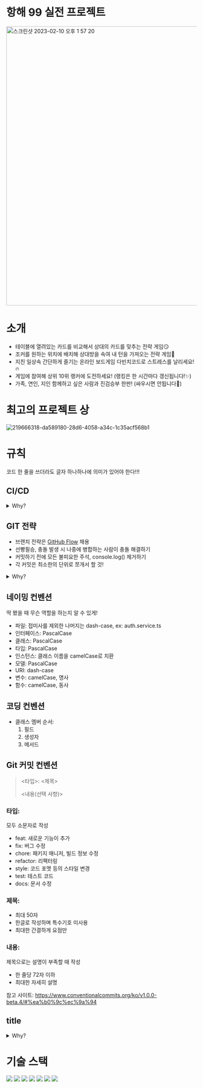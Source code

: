 # 항해 99 실전 프로젝트

<img width="738" alt="스크린샷 2023-02-10 오후 1 57 20" src="https://user-images.githubusercontent.com/117972533/218005049-a2cd84d1-05fb-4022-abbe-ae374472e1b9.png">


# 소개

* 테이블에 열려있는 카드를 비교해서 상대의 카드를 맞추는 전략 게임😏
* 조커를 원하는 위치에 배치해 상대방을 속여 내 턴을 가져오는 전략 게임🤥
* 지친 일상속 간단하게 즐기는 온라인 보드게임 다빈치코드로 스트레스를 날리세요!🔥
* 게임에 참여해 상위 10위 랭커에 도전하세요! (랭킹은 한 시간마다 갱신됩니다!✨)
* 가족, 연인, 지인 함께하고 싶은 사람과 진검승부 한판! (싸우시면 안됩니다🙏)

# 최고의 프로젝트 상
![219666318-da589180-28d6-4058-a34c-1c35acf568b1](https://user-images.githubusercontent.com/117972533/222449313-5d0b0683-cc32-45e5-891b-01a450650c50.jpg)


# 규칙

코드 한 줄을 쓰더라도 글자 하나하나에 의미가 있어야 한다!!!

## CI/CD

<details>
<summary>Why?</summary>
<p>
여러 프로젝트를 진행하다 자연스레 중요하다 생각되는 점이 있었는데, 바로 즉각적인 피드백과 지속적인 품질 유지다. 이를 극대화한 것이 바로 CI는 개념이며 여기서 조금 더 나아간 CI/CD가 있다. 추가로 CI/CD가 속도와 효율은 추구한다는 점이 지금 상황에서 이를 채용하기에 충분했다.
</p>
</details>

## GIT 전략

- 브랜치 전략은 [GitHub Flow](https://subicura.com/git/guide/github-flow.html#github-flow-%E1%84%87%E1%85%A1%E1%86%BC%E1%84%89%E1%85%B5%E1%86%A8) 채용
- 선빵필승, 충돌 발생 시 나중에 병합하는 사람이 충돌 해결하기
- 커밋하기 전에 모든 불피요한 주석, console.log() 제거하기
- 각 커밋은 최소한의 단위로 쪼개서 할 것!

<details>
<summary>Why?</summary>
<p>
개발을 공부하면서 Git을 접하게 됐고 협업도 해보며 다양한 전약을 도입해봤다. 처음에는 각자의 브랜치를 만들어 작업한 뒤, 특정 주기마다 메인 브랜치와 병합하는 전략을 사용 해봤지만 브랜치 하나의 생명 주기가 사실상 무한하므로 서로의 피드백은 거의 배포 직전에서야 이루어졌다. 이는 누군가 한 번 잘못된 방향으로 향했을 경우 좋지 못한 결과를 낳았다.
Git Flow라는 전략도 사용해 봤지만 적은 인원으로 이뤄진 프로젝트에 이를 적용하기에는 쓸모 없는 단계가 너무 많았다.
결국 하나의 브랜치에만 집중하자! 대신 테스트와 배포를 자동화하는 방향으로 가자!라는 생각으로 GitHub Flow라는 전략을 사용하기로 했다.
</p>
</details>

## 네이밍 컨벤션

딱 봤을 때 무슨 역할을 하는지 알 수 있게!

- 파일: 접미사를 제외한 나머지는 dash-case, ex: auth.service.ts
- 인터페이스: PascalCase
- 클래스: PascalCase
- 타입: PascalCase
- 인스턴스: 클래스 이름을 camelCase로 치환
- 모델: PascalCase
- URI: dash-case
- 변수: camelCase, 명사
- 함수: camelCase, 동사

## 코딩 컨벤션

- 클래스 멤버 순서:
  1. 필드
  2. 생성자
  3. 메서드

## Git 커밋 컨벤션

> <타입>: <제목>
>
> <내용(선택 사항)>

### 타입:

모두 소문자로 작성

- feat: 새로운 기능이 추가
- fix: 버그 수정
- chore: 패키지 매니저, 빌드 정보 수정
- refactor: 리팩터링
- style: 코드 포멧 등의 스타일 변경
- test: 테스트 코드
- docs: 문서 수정

### 제목:

- 최대 50자
- 한글로 작성하며 특수기호 미사용
- 최대한 간결하게 요점만

### 내용:

제목으로는 설명이 부족할 때 작성

- 한 줄당 72자 이하
- 최대한 자세히 설명

참고 사이트: https://www.conventionalcommits.org/ko/v1.0.0-beta.4/#%ea%b0%9c%ec%9a%94


## title

<details>
<summary>Why?</summary>
<p>
</p>
</details>

# 기술 스택

<img src="https://img.shields.io/static/v1?label=&color=339933&message=Node.js&logo=Node.js&style=flat-square&logoColor=ffffff"> <img src="https://img.shields.io/static/v1?label=&color=000000&message=Express&logo=Express&style=flat-square&logoColor=ffffff"> <img src="https://img.shields.io/static/v1?label=&color=%23010101&message=Socket.io&logo=Socket.io&style=flat-square&logoColor=ffffff"> <img src="https://img.shields.io/static/v1?label=&color=%23DC382D&message=Redis&logo=Redis&style=flat-square&logoColor=ffffff"> <img src="https://img.shields.io/static/v1?label=&color=%234479A1&message=MySQL&logo=MySQL&style=flat-square&logoColor=ffffff"> <img src="https://img.shields.io/static/v1?label=&color=%23000000&message=JSON Web Tokens&logo=JSON Web Tokens&style=flat-square&logoColor=ffffff"> <img src="https://img.shields.io/static/v1?label=&color=%235A29E4&message=Axios&logo=Axios&style=flat-square&logoColor=ffffff">



